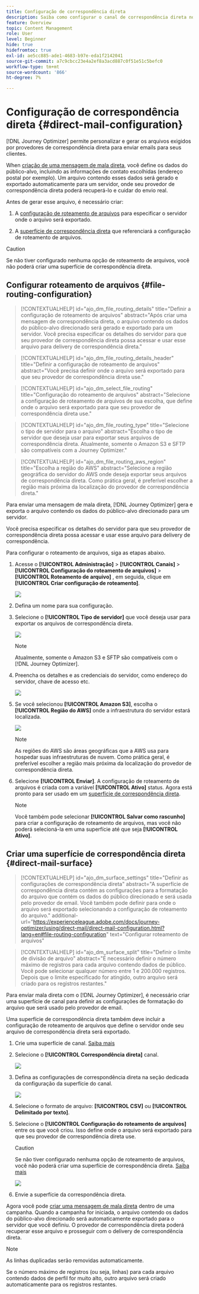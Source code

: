 ```yaml
---
title: Configuração de correspondência direta
description: Saiba como configurar o canal de correspondência direta no Journey Optimizer
feature: Overview
topic: Content Management
role: User
level: Beginner
hide: true
hidefromtoc: true
exl-id: ae5cc885-ade1-4683-b97e-eda1f2142041
source-git-commit: a7c9cbcc23e4a2ef8a3acd887c0f51e51c5befc0
workflow-type: tm+mt
source-wordcount: '866'
ht-degree: 7%

---
```


# Configuração de correspondência direta {#direct-mail-configuration}

[!DNL Journey Optimizer] permite personalizar e gerar os arquivos exigidos por provedores de correspondência direta para enviar emails para seus clientes.

When [criação de uma mensagem de mala direta](../direct-mail/create-direct-mail.md), você define os dados do público-alvo, incluindo as informações de contato escolhidas (endereço postal por exemplo). Um arquivo contendo esses dados será gerado e exportado automaticamente para um servidor, onde seu provedor de correspondência direta poderá recuperá-lo e cuidar do envio real.

Antes de gerar esse arquivo, é necessário criar:

1. A [configuração de roteamento de arquivos](#file-routing-configuration) para especificar o servidor onde o arquivo será exportado.

1. A [superfície de correspondência direta](#direct-mail-surface) que referenciará a configuração de roteamento de arquivos.

>[!CAUTION]
>
>Se não tiver configurado nenhuma opção de roteamento de arquivos, você não poderá criar uma superfície de correspondência direta.

## Configurar roteamento de arquivos {#file-routing-configuration}

>[!CONTEXTUALHELP]
>id="ajo_dm_file_routing_details"
>title="Definir a configuração de roteamento de arquivos"
>abstract="Após criar uma mensagem de correspondência direta, o arquivo contendo os dados do público-alvo direcionado será gerado e exportado para um servidor. Você precisa especificar os detalhes do servidor para que seu provedor de correspondência direta possa acessar e usar esse arquivo para delivery de correspondência direta."

<!--
>additional-url="https://experienceleague.adobe.com/docs/journey-optimizer/using/direct-mail/create-direct-mail.html" text="Create a direct mail message"-->

>[!CONTEXTUALHELP]
>id="ajo_dm_file_routing_details_header"
>title="Definir a configuração de roteamento de arquivos"
>abstract="Você precisa definir onde o arquivo será exportado para que seu provedor de correspondência direta use."

>[!CONTEXTUALHELP]
>id="ajo_dm_select_file_routing"
>title="Configuração do roteamento de arquivos"
>abstract="Selecione a configuração de roteamento de arquivos de sua escolha, que define onde o arquivo será exportado para que seu provedor de correspondência direta use."

>[!CONTEXTUALHELP]
>id="ajo_dm_file_routing_type"
>title="Selecione o tipo de servidor para o arquivo"
>abstract="Escolha o tipo de servidor que deseja usar para exportar seus arquivos de correspondência direta. Atualmente, somente o Amazon S3 e SFTP são compatíveis com a Journey Optimizer."

>[!CONTEXTUALHELP]
>id="ajo_dm_file_routing_aws_region"
>title="Escolha a região do AWS"
>abstract="Selecione a região geográfica do servidor do AWS onde deseja exportar seus arquivos de correspondência direta. Como prática geral, é preferível escolher a região mais próxima da localização do provedor de correspondência direta."

Para enviar uma mensagem de mala direta, [!DNL Journey Optimizer] gera e exporta o arquivo contendo os dados do público-alvo direcionado para um servidor.

Você precisa especificar os detalhes do servidor para que seu provedor de correspondência direta possa acessar e usar esse arquivo para delivery de correspondência.

Para configurar o roteamento de arquivos, siga as etapas abaixo.

1. Acesse o **[!UICONTROL Administração]** > **[!UICONTROL Canais]** > **[!UICONTROL Configuração do roteamento de arquivos]** > **[!UICONTROL Roteamento de arquivo]** , em seguida, clique em **[!UICONTROL Criar configuração de roteamento]**.

   ![](assets/file-routing-config-button.png)

1. Defina um nome para sua configuração.

1. Selecione o **[!UICONTROL Tipo de servidor]** que você deseja usar para exportar os arquivos de correspondência direta.

   ![](assets/file-routing-config-type.png)

   >[!NOTE]
   >
   >Atualmente, somente o Amazon S3 e SFTP são compatíveis com o [!DNL Journey Optimizer].

1. Preencha os detalhes e as credenciais do servidor, como endereço do servidor, chave de acesso etc.

   ![](assets/file-routing-config-sftp-details.png)

1. Se você selecionou **[!UICONTROL Amazon S3]**, escolha o **[!UICONTROL Região do AWS]** onde a infraestrutura do servidor estará localizada.

   ![](assets/file-routing-config-aws-region.png)

   >[!NOTE]
   >
   >As regiões do AWS são áreas geográficas que a AWS usa para hospedar suas infraestruturas de nuvem. Como prática geral, é preferível escolher a região mais próxima da localização do provedor de correspondência direta.

1. Selecione **[!UICONTROL Enviar]**. A configuração de roteamento de arquivos é criada com a variável **[!UICONTROL Ativo]** status. Agora está pronto para ser usado em um [superfície de correspondência direta](#direct-mail-surface).

   >[!NOTE]
   >
   >Você também pode selecionar **[!UICONTROL Salvar como rascunho]** para criar a configuração de roteamento de arquivos, mas você não poderá selecioná-la em uma superfície até que seja **[!UICONTROL Ativo]**.

## Criar uma superfície de correspondência direta {#direct-mail-surface}

>[!CONTEXTUALHELP]
>id="ajo_dm_surface_settings"
>title="Definir as configurações de correspondência direta"
>abstract="A superfície de correspondência direta contém as configurações para a formatação do arquivo que contém os dados do público direcionado e será usada pelo provedor de email. Você também pode definir para onde o arquivo será exportado selecionando a configuração de roteamento do arquivo."
>additional-url="https://experienceleague.adobe.com/docs/journey-optimizer/using/direct-mail/direct-mail-configuration.html?lang=en#file-routing-configuration" text="Configurar roteamento de arquivos"

<!--
>[!CONTEXTUALHELP]
>id="ajo_dm_surface_sort"
>title="Define the sort order"
>abstract="If you select this option, the sort will be by profile ID, ascending or descending. If you unselect it, the sorting configuration defined when creating the direct mail message within a journey or a campaign."-->

>[!CONTEXTUALHELP]
>id="ajo_dm_surface_split"
>title="Definir o limite de divisão de arquivo"
>abstract="É necessário definir o número máximo de registros para cada arquivo contendo dados de público. Você pode selecionar qualquer número entre 1 e 200.000 registros. Depois que o limite especificado for atingido, outro arquivo será criado para os registros restantes."

Para enviar mala direta com o [!DNL Journey Optimizer], é necessário criar uma superfície de canal para definir as configurações de formatação do arquivo que será usado pelo provedor de email.

Uma superfície de correspondência direta também deve incluir a configuração de roteamento de arquivos que define o servidor onde seu arquivo de correspondência direta será exportado.

1. Crie uma superfície de canal. [Saiba mais](../configuration/channel-surfaces.md)

1. Selecione o **[!UICONTROL Correspondência direta]** canal.

   ![](assets/surface-direct-mail-channel.png)

1. Defina as configurações de correspondência direta na seção dedicada da configuração da superfície do canal.

   ![](assets/surface-direct-mail-settings.png)

   <!--![](assets/surface-direct-mail-settings-with-insertion.png)-->

1. Selecione o formato de arquivo: **[!UICONTROL CSV]** ou **[!UICONTROL Delimitado por texto]**.

1. Selecione o **[!UICONTROL Configuração do roteamento de arquivos]** entre os que você criou. Isso define onde o arquivo será exportado para que seu provedor de correspondência direta use.

   >[!CAUTION]
   >
   >Se não tiver configurado nenhuma opção de roteamento de arquivos, você não poderá criar uma superfície de correspondência direta. [Saiba mais](#file-routing-configuration)

   ![](assets/surface-direct-mail-file-routing.png)

   <!--![](assets/surface-direct-mail-file-routing-with-insertion.png)-->

1. Envie a superfície da correspondência direta.

Agora você pode [criar uma mensagem de mala direta](../direct-mail/create-direct-mail.md) dentro de uma campanha. Quando a campanha for iniciada, o arquivo contendo os dados do público-alvo direcionado será automaticamente exportado para o servidor que você definiu. O provedor de correspondência direta poderá recuperar esse arquivo e prosseguir com o delivery de correspondência direta.

>[!NOTE]
>
>As linhas duplicadas serão removidas automaticamente.
>
>Se o número máximo de registros (ou seja, linhas) para cada arquivo contendo dados de perfil for muito alto, outro arquivo será criado automaticamente para os registros restantes.

<!--
    In the **[!UICONTROL Insertion]** section, you can choose to automatically remove duplicate rows.

    Define the maximum number of records (i.e. rows) for each file containing profile data. After the specified threshold is reached, another file will be created for the remaining records.

    ![](assets/surface-direct-mail-split.png)

    For example, if there are 100,000 records in the file and the threshold limit is set to 60,000, the records will be split into two files. The first file will contain 60,000 rows, and the second file will contain the remaining 40,000 rows.

    >[!NOTE]
    >
    >NOTE You can set any number between 1 and 200,000 records, meaning each file must contain at least 1 row and no more than 200,000 rows.

-->